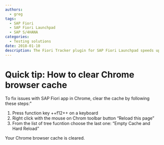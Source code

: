 ```yaml
---
authors:
  - greg
tags:
  - SAP Fiori
  - SAP Fiori Launchpad
  - SAP S/4HANA
categories:
  - Testing solutions
date: 2018-01-10
description: The Fiori Tracker plugin for SAP Fiori Launchpad speeds up Jira issue creation by automatically identifying the problem app and pre-filling technical details.
---
```


# Quick tip: How to clear Chrome browser cache

To fix issues with SAP Fiori app in Chrome, clear the cache by following these steps:"

<!-- more -->

1. Press function key ++f12++ on a keyboard
2. Right click with the mouse on Chrom toolbar button “Reload this page”
3. From the list of tree fucntion choose the last one: “Empty Cache and Hard Reload”

Your Chrome browser cache is cleared.